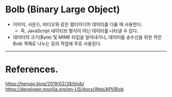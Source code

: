 # Bolb (Binary Large Object)

- 이미지, 사운드, 비디오와 같은 멀티미디어 데이터를 다룰 때 사용한다.
  - 즉, JavaScript 네이티브 형식이 아닌 데이터를 나타낼 수 있다.
- 데이터의 크기(Byte) 및 MIME 타입을 알아내거나, 데이터를 송수신을 위한 작은 Bolb 객체로 나누는 등의 작업에 주로 사용된다.

---

# References.

<https://heropy.blog/2019/02/28/blob/><br>
<https://developer.mozilla.org/en-US/docs/Web/API/Blob>
